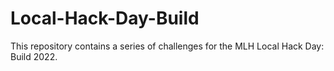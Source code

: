 # Local-Hack-Day-Build
This repository contains a series of challenges for the MLH Local Hack Day: Build 2022.

